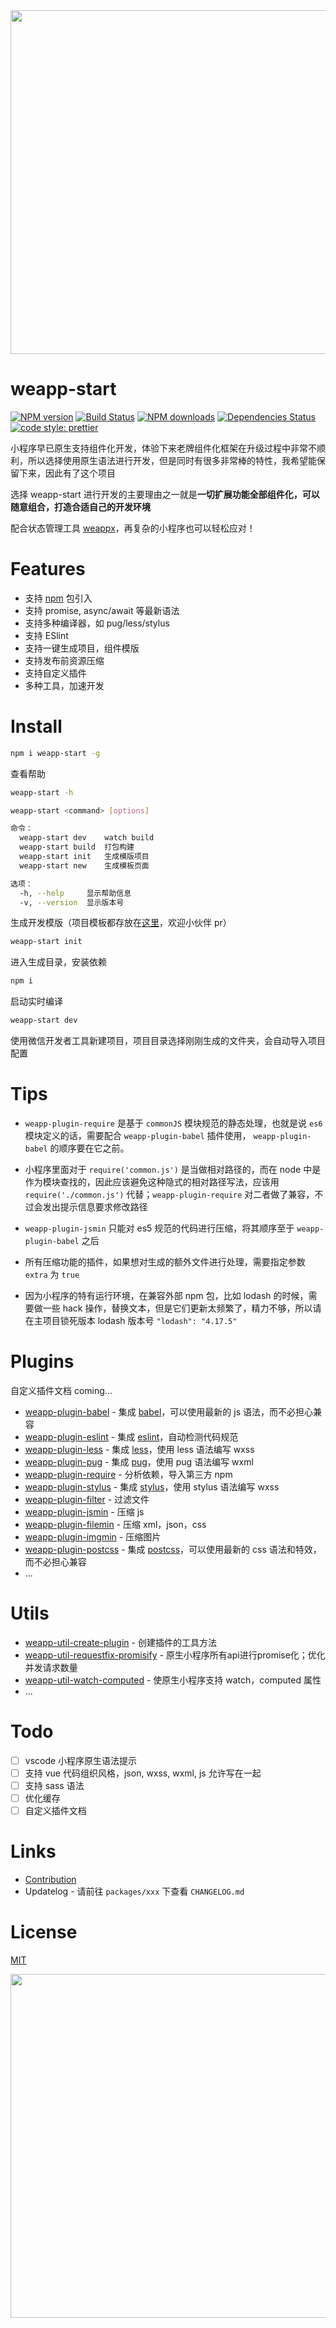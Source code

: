 
<div align=center>
<image src='./assets/1526620785154.jpg' width="550">
</div>

# weapp-start

[![NPM version](https://img.shields.io/npm/v/weapp-start.svg?style=flat)](https://npmjs.org/package/weapp-start)
[![Build Status](https://travis-ci.org/tolerance-go/weapp-start.svg?branch=master)](https://travis-ci.org/tolerance-go/weapp-start)
[![NPM downloads](http://img.shields.io/npm/dm/weapp-start.svg?style=flat)](https://npmjs.org/package/weapp-start)
[![Dependencies Status](https://david-dm.org/tolerance-go/weapp-start/status.svg)](https://david-dm.org/tolerance-go/weapp-start)
[![code style: prettier](https://img.shields.io/badge/code_style-prettier-ff69b4.svg)](https://github.com/prettier/prettier)

小程序早已原生支持组件化开发，体验下来老牌组件化框架在升级过程中非常不顺利，所以选择使用原生语法进行开发，但是同时有很多非常棒的特性，我希望能保留下来，因此有了这个项目

选择 weapp-start 进行开发的主要理由之一就是**一切扩展功能全部组件化，可以随意组合，打造合适自己的开发环境**

配合状态管理工具 [weappx](https://github.com/tolerance-go/weappx)，再复杂的小程序也可以轻松应对！

# Features

* 支持 [npm](https://www.npmjs.com/) 包引入
* 支持 promise, async/await 等最新语法
* 支持多种编译器，如 pug/less/stylus
* 支持 ESlint
* 支持一键生成项目，组件模版
* 支持发布前资源压缩
* 支持自定义插件
* 多种工具，加速开发

# Install

```bash
npm i weapp-start -g
```

查看帮助

```bash
weapp-start -h
```

```bash
weapp-start <command> [options]

命令：
  weapp-start dev    watch build
  weapp-start build  打包构建
  weapp-start init   生成模版项目
  weapp-start new    生成模板页面

选项：
  -h, --help     显示帮助信息                                             [布尔]
  -v, --version  显示版本号                                               [布尔]
```

生成开发模版（项目模板都存放在[这里](https://github.com/tolerance-go/weapp-start-templates)，欢迎小伙伴 pr）

```bash
weapp-start init
```

进入生成目录，安装依赖

```bash
npm i
```

启动实时编译

```bash
weapp-start dev
```

使用微信开发者工具新建项目，项目目录选择刚刚生成的文件夹，会自动导入项目配置

# Tips

- `weapp-plugin-require` 是基于 `commonJS` 模块规范的静态处理，也就是说 `es6` 模块定义的话，需要配合 `weapp-plugin-babel` 插件使用，
`weapp-plugin-babel` 的顺序要在它之前。

- 小程序里面对于 `require('common.js')` 是当做相对路径的，而在 node 中是作为模块查找的，因此应该避免这种隐式的相对路径写法，应该用 `require('./common.js')` 代替；`weapp-plugin-require` 对二者做了兼容，不过会发出提示信息要求修改路径

- `weapp-plugin-jsmin` 只能对 es5 规范的代码进行压缩，将其顺序至于 `weapp-plugin-babel` 之后

- 所有压缩功能的插件，如果想对生成的额外文件进行处理，需要指定参数 `extra` 为 `true`

- 因为小程序的特有运行环境，在兼容外部 npm 包，比如 lodash 的时候，需要做一些 hack 操作，替换文本，但是它们更新太频繁了，精力不够，所以请在主项目锁死版本 lodash 版本号 `"lodash": "4.17.5"`

# Plugins

自定义插件文档 coming...

* [weapp-plugin-babel](https://github.com/tolerance-go/weapp-start/tree/master/packages/weapp-plugin-babel) - 集成 [babel](https://github.com/babel/babel)，可以使用最新的 js 语法，而不必担心兼容
* [weapp-plugin-eslint](https://github.com/tolerance-go/weapp-start/tree/master/packages/weapp-plugin-eslint) - 集成 [eslint](https://github.com/eslint/eslint)，自动检测代码规范
* [weapp-plugin-less](https://github.com/tolerance-go/weapp-start/tree/master/packages/weapp-plugin-less) - 集成 [less](https://github.com/less/less.js)，使用 less 语法编写 wxss
* [weapp-plugin-pug](https://github.com/tolerance-go/weapp-start/tree/master/packages/weapp-plugin-pug) - 集成 [pug](https://github.com/pugjs/pug)，使用 pug 语法编写 wxml
* [weapp-plugin-require](https://github.com/tolerance-go/weapp-start/tree/master/packages/weapp-plugin-require) - 分析依赖，导入第三方 npm
* [weapp-plugin-stylus](https://github.com/tolerance-go/weapp-start/tree/master/packages/weapp-plugin-stylus) - 集成 [stylus](https://github.com/stylus/stylus)，使用 stylus 语法编写 wxss
* [weapp-plugin-filter](https://github.com/tolerance-go/weapp-start/tree/master/packages/weapp-plugin-filter) - 过滤文件
* [weapp-plugin-jsmin](https://github.com/tolerance-go/weapp-start/tree/master/packages/weapp-plugin-jsmin) - 压缩 js
* [weapp-plugin-filemin](https://github.com/tolerance-go/weapp-start/tree/master/packages/weapp-plugin-filemin) - 压缩 xml，json，css
* [weapp-plugin-imgmin](https://github.com/tolerance-go/weapp-start/tree/master/packages/weapp-plugin-imgmin) - 压缩图片
* [weapp-plugin-postcss](https://github.com/tolerance-go/weapp-start/tree/master/packages/weapp-plugin-postcss) - 集成 [postcss](https://github.com/postcss/postcss)，可以使用最新的 css 语法和特效，而不必担心兼容
* ...

# Utils

* [weapp-util-create-plugin](https://github.com/tolerance-go/weapp-start/tree/master/packages/weapp-util-create-plugin) - 创建插件的工具方法
* [weapp-util-requestfix-promisify](https://github.com/tolerance-go/weapp-start/tree/master/packages/weapp-util-requestfix-promisify) - 原生小程序所有api进行promise化；优化并发请求数量
* [weapp-util-watch-computed](https://github.com/tolerance-go/weapp-start/tree/master/packages/weapp-util-watch-computed) - 使原生小程序支持 watch，computed 属性
* ...

# Todo

- [ ] vscode 小程序原生语法提示
- [ ] 支持 vue 代码组织风格，json, wxss, wxml, js 允许写在一起
- [ ] 支持 sass 语法
- [ ] 优化缓存
- [ ] 自定义插件文档

# Links

* [Contribution](https://github.com/tolerance-go/blog/issues/1#issue-313932480)
* Updatelog - 请前往 `packages/xxx` 下查看 `CHANGELOG.md`

# License

[MIT](https://tldrlegal.com/license/mit-license)

<div align=center>
<image src='./assets/star.jpeg' width="550">
</div>
